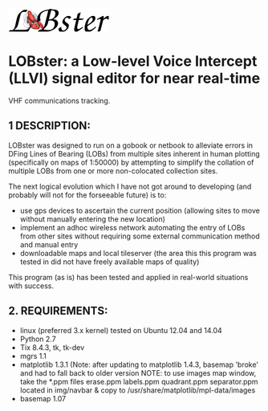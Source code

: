 ![](img/lobster-logo2.png?raw=true)
# LOBster: a Low-level Voice Intercept (LLVI) signal editor for near real-time
VHF communications tracking.

## 1 DESCRIPTION:
LOBster was designed to run on a gobook or netbook to alleviate errors in DFing
Lines of Bearing (LOBs) from multiple sites inherent in human plotting
(specifically on maps of 1:50000) by attempting to simplify the collation of
multiple LOBs from one or more non-colocated collection sites.

The next logical evolution which I have not got around to developing (and probably
will not for the forseeable future) is to:
 * use gps devices to ascertain the current position (allowing sites to move
   without manually entering the new location)
 * implement an adhoc wireless network automating the entry of LOBs from other
   sites without requiring some external communication method and manual entry
 * downloadable maps and local tileserver (the area this this program was tested
   in did not have freely available maps of quality)

This program (as is) has been tested and applied in real-world situations with
success.

## 2. REQUIREMENTS: 
 * linux (preferred 3.x kernel) tested on Ubuntu 12.04 and 14.04
 * Python 2.7
 * Tix 8.4.3, tk, tk-dev
 * mgrs 1.1
 * matplotlib 1.3.1 (Note: after updating to matplotlib 1.4.3, basemap 'broke'
   and had to fall back to older version
   NOTE:
   to use images map window, take the *.ppm files
    erase.ppm  labels.ppm  quadrant.ppm  separator.ppm
   located in img/navbar & copy to /usr/share/matplotlib/mpl-data/images
 * basemap 1.07